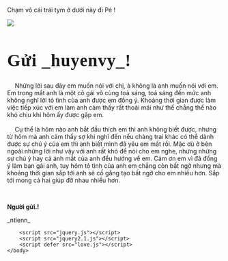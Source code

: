 
<html lang="en">
    <head>
        <meta charset="UTF-8">
        <meta name="viewport" content="width=device-width, initial-scale=1.0">
        <link rel="preconnect" href="https://fonts.googleapis.com">
        <link rel="preconnect" href="https://fonts.gstatic.com" crossorigin>
        <link href="https://fonts.googleapis.com/css2?family=Cinzel:wght@400..900&family=DM+Serif+Display:ital@0;1&family=Dancing+Script:wght@400..700&family=Playfair+Display:ital,wght@0,400..900;1,400..900&family=Quicksand:wght@300..700&display=swap" rel="stylesheet">
        <link rel="stylesheet" href="love.css">
        <title>LOVE</title>
    </head>
    <body>
        <p class="instruction">Chạm vô cái trái tym ở dưới này đi Pé !</p>
        <div class="container">
            <label>
            <div class="heart">
                <img src="https://upload.wikimedia.org/wikipedia/commons/thumb/6/68/Red-Heart-vector-2731436.svg/640px-Red-Heart-vector-2731436.svg.png"></img>
            </div>
            <input id="messageState" type="checkbox" style="display:none"/>
            </label>
            <div class="message">
                <h1 style="font-family: Cinzel, serif; font-size: 40px; letter-spacing: 1.2px;">Gửi _huyenvy_!</h1>
                <p> 
                    <span>
                        &emsp; Những lời sau đây em muốn nói với chị, à không là anh muốn nói với em. Em trong mắt anh là một cô gái vô cùng toả sáng, toả sáng đến mức anh không nghĩ lời tỏ tình của anh được em đồng ý. Khoảng thời gian được làm việc tiếp xúc với em làm anh cảm thấy rất thoải mái như thể chẳng thể nào khó chịu khi hôm ấy được gặp em.
                    </span>
                    <br> <br>
                    <span>
                        &emsp; Cụ thể là hôm nào anh bắt đầu thích em thì anh không biết được, nhưng từ hôm mà anh cảm thấy sợ khi nghĩ đến nếu chàng trai khác có thể dành được sự chú ý của em thì anh biết mình đã yêu em mất rồi. Mặc dù ở bên ngoài những lời như vậy với anh rất khó để nói cho em nghe, nhưng những sự chú ý hay cả ánh mắt của anh đều hướng về em. Cảm ơn em vì đã đồng ý làm bạn gái anh, tuy hôm tỏ tình của anh em chẳng còn bất ngờ nhưng mà khoảng thời gian sắp tới anh sẽ cố gắng tạo bất ngờ cho em nhiều hơn. Sắp tới mong cả hai giúp đỡ nhau nhiều hơn.
                    </span>      
                </p>
                <br>
                <div class="sincere">
                    <p style="font-weight: bold;"> Người gửi.!</p>
                    <p>_ntienn_</p>
                 </div>
            </div>
        </div>
        
        <script src="jquery.js"></script>
        <script src="jquery2.1.js"></script>
        <script defer src="love.js"></script>
    </body>
</html>


